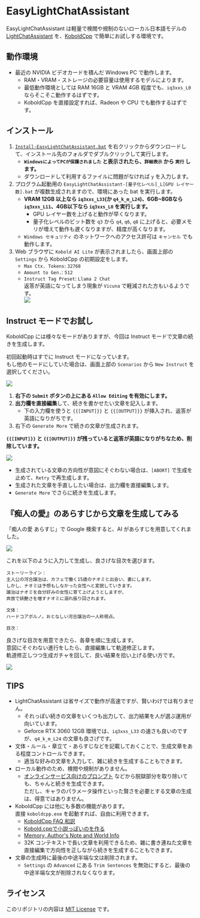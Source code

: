 ﻿# EasyLightChatAssistant

EasyLightChatAssistant は軽量で検閲や規制のないローカル日本語モデルの[LightChatAssistant](https://huggingface.co/Sdff-Ltba/LightChatAssistant-2x7B-GGUF) を、[KoboldCpp](https://github.com/LostRuins/koboldcpp) で簡単にお試しする環境です。

## 動作環境

- 最近の NVIDIA ビデオカードを積んだ Windows PC で動作します。
	- RAM・VRAM・ストレージの必要容量は使用するモデルによります。  
	- 最低動作環境としては RAM 16GB と VRAM 4GB 程度でも、`iq3xxs_L0` ならそこそこ動作するはずです。
	- KoboldCpp を直接設定すれば、Radeon や CPU でも動作するはずです。

## インストール

1. [`Install-EasyLightChatAssistant.bat`](https://github.com/Zuntan03/EasyLightChatAssistant/raw/main/Install-EasyLightChatAssistant.bat?v=2) を右クリックからダウンロードして、インストール先のフォルダでダブルクリックして実行します。
	- **`WindowsによってPCが保護されました` と表示されたら、`詳細表示` から `実行` します。**
	- ダウンロードして利用するファイルに問題がなければ `y` を入力します。
1. プログラム起動用の `EasyLightChatAssistant-[量子化レベル]_L[GPU レイヤー数].bat` が複数生成されますので、環境にあった bat を実行します。
	- **VRAM 12GB 以上なら `iq3xxs_L33`(か `q4_k_m_L24`)、6GB~8GBなら `iq3xxs_L11`、4GB以下なら `iq3xxs_L0` を実行します。**
		- GPU レイヤー数を上げると動作が早くなります。
		- 量子化レベルのビット数を `q3` から `q4`, `q6`, `q8` に上げると、必要メモリが増えて動作も遅くなりますが、精度が高くなります。
	- `Windows セキュリティ` のネットワークへのアクセス許可は `キャンセル` でも動作します。
1. Web ブラウザに `Kobold AI Lite` が表示されましたら、画面上部の `Settings` から KoboldCpp の初期設定をします。
	- `Max Ctx. Tokens`: `32768`
	- `Amount to Gen.`: `512`
	- `Instruct Tag Preset`: `Llama 2 Chat`  
	返答が英語になってしまう現象が `Vicuna` で軽減された方もいるようです。  
	![](./img/Settings.png)

## Instruct モードでお試し

KoboldCpp には様々なモードがありますが、今回は Instruct モードで文章の続きを生成します。

初回起動時はすでに Instruct モードになっています。  
もし他のモードにしていた場合は、画面上部の `Scenarios` から `New Instruct` を選択してください。

![](./img/Control.png)

1. **右下の `Submit` ボタンの上にある `Allow Editing` を有効にします。**
1. **出力欄を直接編集**して、続きを書かせたい文章を記入します。
	- 下の入力欄を使うと `{{[INPUT]}}` と `{{[OUTPUT]}}` が挿入され、返答が英語になりがちです。
1. 右下の `Generate More` で続きの文章が生成されます。

**`{{[INPUT]}}` と `{{[OUTPUT]}}` が残っていると返答が英語になりがちなため、削除しています。**

![](./img/Generate.png)

- 生成されている文章の方向性が意図にそぐわない場合は、`[ABORT]` で生成を止めて、`Retry` で再生成します。
- 生成された文章を手直ししたい場合は、出力欄を直接編集します。
- `Generate More` でさらに続きを生成します。

## 『痴人の愛』のあらすじから文章を生成してみる

「痴人の愛 あらすじ」で Google 検索すると、AI があらすじを用意してくれました。

![](./img/StoryLine.png)

これを以下のように入力して生成し、良さげな目次を選びます。  

```
ストーリーライン：
主人公の河合譲治は、カフェで働く15歳のナオミと出会い、妻にします。
しかし、ナオミは予想もしなかった女性へと変貌していきます。
譲治はナオミを自分好みの女性に育て上げようとしますが、
奔放で妖艶さを増すナオミに溺れ振り回されます。

文体：
ハードコアポルノ。おとなしい河合譲治の一人称視点。

目次：
```

良さげな目次を用意できたら、各章を順に生成します。  
意図にそぐわない進行をしたら、直接編集して軌道修正します。  
軌道修正しつつ生成ガチャを回して、良い結果を拾い上げる使い方です。

![](./img/Story.png)

## TIPS

- LightChatAssistant は省サイズで動作が高速ですが、賢いわけでは有りません。
	- それっぽい続きの文章をいくつも出力して、出力結果を人が選ぶ運用が向いています。
	- Geforce RTX 3060 12GB 環境では、`iq3xxs_L33` の速さも良いのですが、`q4_k_m_L24` の文章も良さげです。
- 文体・ルール・章立て・あらすじなどを記載しておくことで、生成文章をある程度コントロールできます。
	- 適当な好みの文章を入力して、雑に続きを生成することもできます。
- ローカル動作のため、検閲や規制がありません。
	- [オンラインサービス向けのプロンプト](https://rentry.org/gpt0721) などから脱獄部分を取り除いても、ちゃんと続きを生成できます。  
	ただし、キャラのパラメータ操作といった賢さを必要とする文章の生成は、得意ではありません。
- KoboldCpp には他にも多数の機能があります。  
直接 `koboldcpp.exe` を起動すれば、自由に利用できます。
	- [KoboldCpp FAQ 和訳](https://rentry.org/rmeut8xs)
	- [Kobold.cppで小説っぽいのを作る](https://w.atwiki.jp/localmlhub/pages/19.html)
	- [Memory, Author's Note and World Info](https://github.com/KoboldAI/KoboldAI-Client/wiki/Memory,-Author's-Note-and-World-Info)
	- 32K コンテキストで長い文章を利用できるため、雑に書き連ねた文章を直接編集で方向性を正しながら続きを生成することもできます。
- 文章の生成時に最後の中途半端な文は削除されます。
	- `Settings` の `Advanced` にある `Trim Sentences` を無効にすると、最後の中途半端な文が削除されなくなります。

## ライセンス

このリポジトリの内容は [MIT License](./LICENSE.txt) です。
